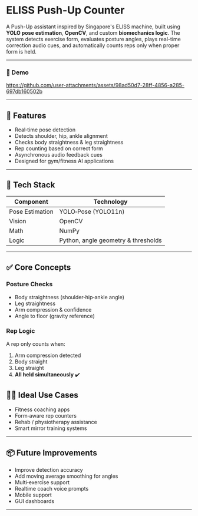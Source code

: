 # ELISS Push-Up Counter

A Push-Up assistant inspired by Singapore's ELISS machine, built using **YOLO pose estimation**, **OpenCV**, and custom **biomechanics logic**. The system detects exercise form, evaluates posture angles, plays real-time correction audio cues, and automatically counts reps only when proper form is held.

---
### 🎥 Demo


https://github.com/user-attachments/assets/98ad50d7-28ff-4856-a285-697db160502b






---

## 🚀 Features

* Real‑time pose detection
* Detects shoulder, hip, ankle alignment
* Checks body straightness & leg straightness
* Rep counting based on correct form
* Asynchronous audio feedback cues
* Designed for gym/fitness AI applications

---

## 🧠 Tech Stack

| Component       | Technology                          |
| --------------- | ----------------------------------- |
| Pose Estimation | YOLO‑Pose (YOLO11n)                 |
| Vision          | OpenCV                              |
| Math            | NumPy                               |
| Logic           | Python, angle geometry & thresholds |

---

## ✅ Core Concepts

### Posture Checks

* Body straightness (shoulder‑hip‑ankle angle)
* Leg straightness
* Arm compression & confidence
* Angle to floor (gravity reference)

### Rep Logic
A rep only counts when:

1. Arm compression detected
2. Body straight
3. Leg straight
4. **All held simultaneously** ✔️

## 🏋️‍♂️ Ideal Use Cases

* Fitness coaching apps
* Form‑aware rep counters
* Rehab / physiotherapy assistance
* Smart mirror training systems

---

## 📦 Future Improvements
* Improve detection accuracy
* Add moving average smoothing for angles
* Multi‑exercise support
* Realtime coach voice prompts
* Mobile support
* GUI dashboards
---
